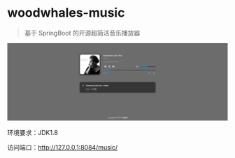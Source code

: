 # woodwhales-music
> 基于 SpringBoot 的开源超简洁音乐播放器

![](doc/images/index.png)

环境要求：JDK1.8

访问端口：http://127.0.0.1:8084/music/
